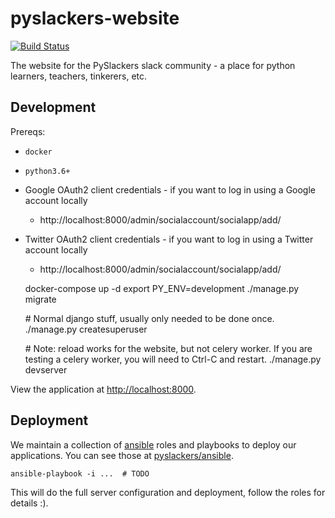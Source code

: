 # pyslackers-website

[![Build Status](https://travis-ci.org/pyslackers/website.svg?branch=master)](https://travis-ci.org/pyslackers/website)

The website for the PySlackers slack community - a place for python learners, teachers, tinkerers, etc.

## Development

Prereqs:

* `docker`
* `python3.6+`
* Google OAuth2 client credentials - if you want to log in using a Google account locally
    * http://localhost:8000/admin/socialaccount/socialapp/add/
* Twitter OAuth2 client credentials - if you want to log in using a Twitter account locally
    * http://localhost:8000/admin/socialaccount/socialapp/add/

    docker-compose up -d
    export PY_ENV=development
    ./manage.py migrate
    
    \# Normal django stuff, usually only needed to be done once.
    ./manage.py createsuperuser
    
    \# Note: reload works for the website, but not celery worker. If you are testing a celery worker, you will need to Ctrl-C and restart.
    ./manage.py devserver

View the application at [http://localhost:8000](http://localhost:8000).

## Deployment

We maintain a collection of [ansible](https://www.ansible.com/) roles and playbooks to deploy our applications. You can see those at [pyslackers/ansible](https://github.com/pyslackers/ansible).

    ansible-playbook -i ...  # TODO

This will do the full server configuration and deployment, follow the roles for details :).
